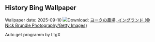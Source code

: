 ## History Bing Wallpaper
Wallpaper date: 2025-09-10
![](https://www.bing.com/th?id=OHR.YorkshireHay_JA-JP4491584308_UHD.jpg&w=1000)Download: [ヨークの農場, イングランド (© Nick Brundle Photography/Getty Images)](https://www.bing.com/th?id=OHR.YorkshireHay_JA-JP4491584308_UHD.jpg)

Auto get programm by LtgX
